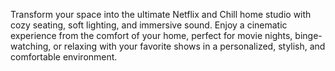 Transform your space into the ultimate Netflix and Chill home studio with cozy seating, soft lighting, and immersive sound. Enjoy a cinematic experience from the comfort of your home, perfect for movie nights, binge-watching, or relaxing with your favorite shows in a personalized, stylish, and comfortable environment.

